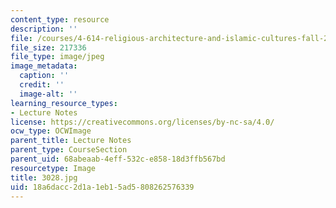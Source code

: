 ```yaml
---
content_type: resource
description: ''
file: /courses/4-614-religious-architecture-and-islamic-cultures-fall-2002/18a6dacc2d1a1eb15ad5808262576339_3028.jpg
file_size: 217336
file_type: image/jpeg
image_metadata:
  caption: ''
  credit: ''
  image-alt: ''
learning_resource_types:
- Lecture Notes
license: https://creativecommons.org/licenses/by-nc-sa/4.0/
ocw_type: OCWImage
parent_title: Lecture Notes
parent_type: CourseSection
parent_uid: 68abeaab-4eff-532c-e858-18d3ffb567bd
resourcetype: Image
title: 3028.jpg
uid: 18a6dacc-2d1a-1eb1-5ad5-808262576339
---
```


